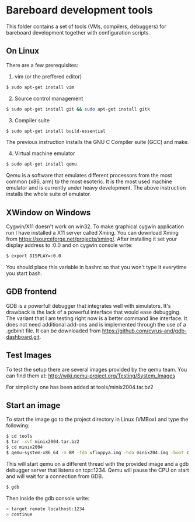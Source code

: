 # Bareboard development tools

This folder contains a set of tools (VMs, compilers, debuggers) for bareboard development together with configuration scripts.

## On Linux
There are a few prerequisites:

1. vim (or the preffered editor)
```bash
$ sudo apt-get install vim
```
2. Source control management
```bash
$ sudo apt-get install git && sudo apt-get install gitk
```

3. Compiler suite
```bash
$ sudo apt-get install build-essential
```
The previous instruction installs the GNU C Compiler suite (GCC) and make.

4. Virtual machine emulator
```bash
$ sudo apt-get install qemu
```
Qemu is a software that emulates different processors from the most common (x86, arm) to the most esoteric. It is the most used machine emulator and is currently under heavy development. The above instruction installs the whole suite of emulator.

## XWindow on Windows
Cygwin/X11 doesn't work on win32. To make graphical cygwin application run I have installed a X11 server called Xming. You can download Xming from https://sourceforge.net/projects/xming/. After installing it set your display address to :0.0 and on cygwin console write:

```bash
$ export DISPLAY=:0.0
```

You should place this variable in bashrc so that you won't type it everytime you start bash.

## GDB frontend
GDB is a powerfull debugger that integrates well with simulators. It's drawback is the lack of a powerful interface that would ease debugging. The variant that I am testing right now is a better command line interface. It does not need additional add-ons and is implemented through the use of a .gdbinit file. It can be downloaded from https://github.com/cyrus-and/gdb-dashboard.git.

## Test Images
To test the setup there are several images provided by the qemu team. You can find them at:
http://wiki.qemu-project.org/Testing/System_Images

For simplicity one has been added at tools/minix2004.tar.bz2

## Start an image
To start the image go to the project directory in Linux (VMBox) and type the following:

```bash
$ cd tools
$ tar -xvf minix2004.tar.bz2
$ cd minix2004
$ qemu-system-x86_64 -m 8M -fda vfloppya.img -hda minix204.img -boot c -S -s &
```

This will start qemu on a different thread with the provided image and a gdb debugger server that listens on tcp::1234. Qemu will pause the CPU on start and will wait for a connection from GDB.

```bash
$ gdb
```

Then inside the gdb console write:
```bash
> target remote localhost:1234
> continue
```
